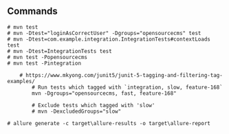 ## Commands

    # mvn test
    # mvn -Dtest="loginAsCorrectUser" -Dgroups="opensourcecms" test
    # mvn -Dtest=com.example.integration.IntegrationTests#contextLoads test
    # mvn -Dtest=IntegrationTests test
    # mvn test -Popensourcecms
    # mvn test -Pintegration
    
        # https://www.mkyong.com/junit5/junit-5-tagging-and-filtering-tag-examples/
            # Run tests which tagged with `integration, slow, feature-168`
            mvn -Dgroups="opensourcecms, fast, feature-168"
    
            # Exclude tests which tagged with 'slow'
            # mvn -DexcludedGroups="slow"
    
    # allure generate -c target\allure-results -o target\allure-report